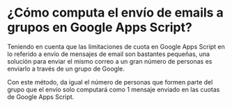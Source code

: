 # ¿Cómo computa el envío de emails a grupos en Google Apps Script?

Teniendo en cuenta que las limitaciones de cuota en Google Apps Script en lo referido a envío de mensajes de email son bastantes pequeñas, una solución para enviar el mismo correo a un gran número de personas es enviarlo a través de un grupo de Google.

Con este método, da igual el número de personas que formen parte del grupo que el envío solo computará como 1 mensaje enviado en las cuotas de Google Apps Script.
